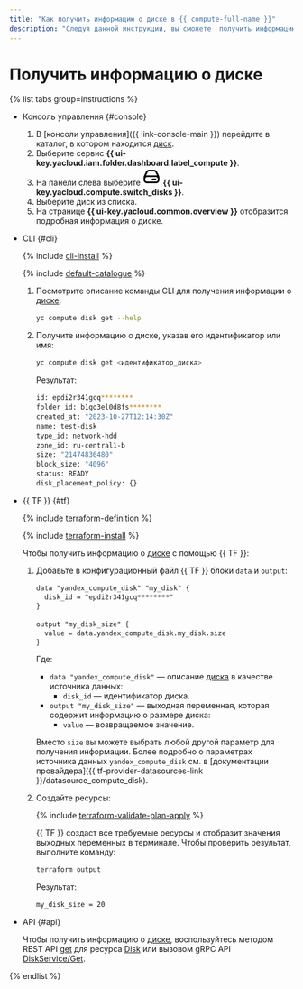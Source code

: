 ```yaml
---
title: "Как получить информацию о диске в {{ compute-full-name }}"
description: "Следуя данной инструкции, вы сможете  получить информацию о диске."
---
```


# Получить информацию о диске

{% list tabs group=instructions %}

- Консоль управления {#console}

  1. В [консоли управления]({{ link-console-main }}) перейдите в каталог, в котором находится [диск](../../concepts/disk.md).
  1. Выберите сервис **{{ ui-key.yacloud.iam.folder.dashboard.label_compute }}**.
  1. На панели слева выберите ![image](../../../_assets/console-icons/hard-drive.svg) **{{ ui-key.yacloud.compute.switch_disks }}**.
  1. Выберите диск из списка.
  1. На странице **{{ ui-key.yacloud.common.overview }}** отобразится подробная информация о диске.

- CLI {#cli}

  {% include [cli-install](../../../_includes/cli-install.md) %}

  {% include [default-catalogue](../../../_includes/default-catalogue.md) %}

  1. Посмотрите описание команды CLI для получения информации о [диске](../../concepts/disk.md):

      ```bash
      yc compute disk get --help
      ```

  1. Получите информацию о диске, указав его идентификатор или имя:
      
      ```bash
      yc compute disk get <идентификатор_диска>
      ```

      Результат:

      ```bash
      id: epdi2r341gcq********
      folder_id: b1go3el0d8fs********
      created_at: "2023-10-27T12:14:30Z"
      name: test-disk
      type_id: network-hdd
      zone_id: ru-central1-b
      size: "21474836480"
      block_size: "4096"
      status: READY
      disk_placement_policy: {}
      ```

- {{ TF }} {#tf}

  {% include [terraform-definition](../../../_tutorials/terraform-definition.md) %}

  {% include [terraform-install](../../../_includes/terraform-install.md) %}

  Чтобы получить информацию о [диске](../../concepts/disk.md) с помощью {{ TF }}:

  1. Добавьте в конфигурационный файл {{ TF }} блоки `data` и `output`:

      ```hcl
      data "yandex_compute_disk" "my_disk" {
        disk_id = "epdi2r341gcq********"
      }
      
      output "my_disk_size" {
        value = data.yandex_compute_disk.my_disk.size
      }
      ```

      Где:

      * `data "yandex_compute_disk"` — описание [диска](../../concepts/disk.md) в качестве источника данных:
         * `disk_id` — идентификатор диска.
      * `output "my_disk_size"` — выходная переменная, которая содержит информацию о размере диска:
         * `value` — возвращаемое значение.

     Вместо `size` вы можете выбрать любой другой параметр для получения информации. Более подробно о параметрах источника данных `yandex_compute_disk` см. в [документации провайдера]({{ tf-provider-datasources-link }}/datasource_compute_disk).

  1. Создайте ресурсы:

      {% include [terraform-validate-plan-apply](../../../_tutorials/terraform-validate-plan-apply.md) %}

      {{ TF }} создаст все требуемые ресурсы и отобразит значения выходных переменных в терминале. Чтобы проверить результат, выполните команду:

      ```bash
      terraform output
      ```

      Результат:

      ```bash
      my_disk_size = 20
      ```

- API {#api}

  Чтобы получить информацию о [диске](../../concepts/disk.md), воспользуйтесь методом REST API [get](../../api-ref/Disk/get.md) для ресурса [Disk](../../api-ref/Disk/index.md) или вызовом gRPC API [DiskService/Get](../../api-ref/grpc/disk_service.md#Get).

{% endlist %}